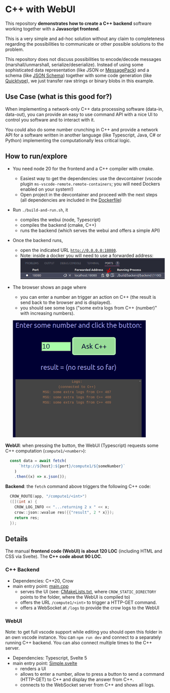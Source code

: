 # C++ with WebUI

This repository **demonstrates how to create a C++ backend** software working together with a **Javascript frontend**.

This is a very simple and ad-hoc solution without any claim to completeness regarding the possibilities to communicate or other possible solutions to the problem.

This repository does not discuss possibilities to encode/decode messages (marshall/unmarshall, serialize/deserialize). Instead of using some sophisticated data representation (like JSON or [MessagePack](https://msgpack.org/)) and a schema (like [JSON Schema](https://json-schema.org/)) together with some code generation (like [Quicktype](https://quicktype.io/)), we just transfer raw strings or binary blobs in this example.

## Use Case (what is this good for?)

When implementing a network-only C++ data processing software (data-in, data-out), you can provide an easy to use command API with a nice UI to control you software and to interact with it.

You could also do some number crunching in C++ and provide a network API for a software written in another language (like Typescript, Java, C# or Python) implementing the computationally less critical logic.

## How to run/explore

* You need node 20 for the frontend and a C++ compiler with cmake.
  * Easiest way to get the dependencies: use the devcontainer (vscode plugin `ms-vscode-remote.remote-containers`; you will need Dockers enabled on your system!)
  * Open project in the devcontainer and proceed with the next steps (all dependencies are included in the [Dockerfile](.devcontainer/Dockerfile))
* Run `./build-and-run.sh`, it
  * compiles the webui (node, Typescript)
  * compiles the backend (cmake, C++)
  * runs the backend (which serves the webui and offers a simple API)
* Once the backend runs,
  * open the indicated URL [`http://0.0.0.0:18080`](http://0.0.0.0:18080).
  * Note: inside a docker you will need to use a forwarded address: ![image](./doc/images/docker.png)
* The browser shows an page where
  * you can enter a number an trigger an action on C++ (the result is send back to the browser and is displayed).
  * you should see some logs ("some extra logs from C++ (number)" with increasing numbers).
  
  ![webui](./doc/images/webui.png)

**WebUI**: when pressing the button, the WebUI (Typescript) requests some C++ computation (`compute1/<number>`):

```ts
  const data = await fetch(
      `http://${host}:${port}/compute1/${someNumber}`
    )
    .then((x) => x.json());
```

**Backend**: the `fetch` command above triggers the following C++ code:

```cpp
  CROW_ROUTE(app, "/compute1/<int>")
  ([](int x) {
    CROW_LOG_INFO << "...returning 2 x " << x;
    crow::json::wvalue res({{"result", 2 * x}});
    return res;
  });
```

## Details

The manual **frontend code (WebUI) is about 120 LOC** (including HTML and CSS via Svelte). The **C++ code about 90 LOC**.

### C++ Backend

* Dependencies: C++20, Crow
* main entry point: [main.cpp](./backend/main.cpp)
  * serves the UI (see: [CMakeLists.txt](./backend/CMakeLists.txt), where `CROW_STATIC_DIRECTORY` points to the folder, where the WebUI is compiled to)
  * offers the URL `/compute1/<int>` to trigger a HTTP-GET command.
  * offers a WebSocket at `/logs` to provide the crow logs to the WebUI

### WebUI

Note: to get full vscode support while editing you should open this folder in an own vscode instance. You can `npm run dev` and connect to a separately running C++ backend. You can also connect multiple times to the C++ server.

* Dependencies: Typescript, Svelte 5
* main entry point: [Simple.svelte](./ui/src/lib/Simple.svelte)
  * renders a UI
  * allows to enter a number, allow to press a button to send a command (HTTP-GET) to C++ and display the answer from C++.
  * connects to the WebSocket server from C++ and shows all logs.

